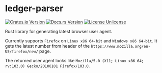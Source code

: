 # ledger-parser

[![Crates.io Version](https://img.shields.io/crates/v/latest_user_agent.svg)](https://crates.io/crates/latest_user_agent)
[![Docs.rs Version](https://docs.rs/latest_user_agent/badge.svg)](https://docs.rs/latest_user_agent)
[![License Unlicense](https://img.shields.io/crates/l/latest_user_agent.svg)](http://unlicense.org/UNLICENSE)

Rust library for generating latest browser user agent.

Currently supports `Firefox` on `Linux x86 64-bit` and `Windows x86 64-bit`. It gets the latest number from header of the `https://www.mozilla.org/en-US/firefox/new/` page.

The returned user agent looks like `Mozilla/5.0 (X11; Linux x86_64; rv:103.0) Gecko/20100101 Firefox/103.0`.
